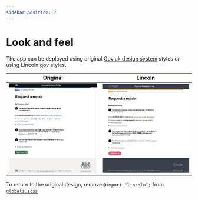 ```yaml
---
sidebar_position: 2
---
```


# Look and feel

The app can be deployed using original
[Gov.uk design system](https://design-system.service.gov.uk/get-started/)
styles or using Lincoln.gov styles.

| Original | Lincoln |
| ---- | ---- |
| ![Original](/img/original.png) | ![Lincoln](/img/lincoln.png) |

To return to the original design, remove `@import "lincoln";` from
[`globals.scss`](https://github.com/City-of-Lincoln-Council/housing-repairs-online-frontend/blob/main/styles/globals.scss#L3)
